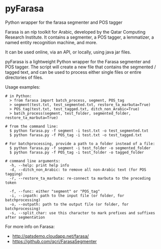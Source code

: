 # pyFarasa
Python wrapper for the farasa segmenter and POS tagger

Farasa is an nlp toolkit for Arabic, developed by the Qatar Computing Research Institute. 
It contains a segmenter, a POS tagger, a lemmatizer, a named entity recognition machine, and more.

It can be used online, via an API, or locally, using java jar files. 

pyFarasa is a lightweight Python wrapper for the Farasa segmenter and POS tagger. 
The script will create a new file that contains the segmented / tagged text, 
and can be used to process either single files or entire directories of files.

Usage examples:

    # in Python:
      > from farasa import batch_process, segment, POS_tag
      > segment(test.txt, test_segmented.txt, restore_ta_marbuta=True)
      > POS_tag(test.txt, test_tagged.txt, ditch_non_Arabic=True)
      > batch_process(segment, test_folder, segmented_folder, restore_ta_marbuta=True)

    # from the command line:
      $ python farasa.py -f segment -i test.txt -o test_segmented.txt
      $ python farasa.py -f POS_tag -i test.txt -o test_tagged.txt

    # For batchprocessing, provide a path to a folder instead of a file:
      $ python farasa.py -f segment -i test_folder -o segmented_folder
      $ python farasa.py -f POS_tag -i test_folder -o tagged_folder

    # command line arguments: 
      -h, --help: print help info
      -d, --ditch_non_Arabic: to remove all non-Arabic text (for POS tagging)
      -r, --restore_ta_marbuta: re-connect ta marbuta to the preceding token
      
      -f, --func: either "segment" or "POS_tag"
      -i, --inpath: path to the input file (or folder, for batchprocessing)
      -o, --outpath: path to the output file (or folder, for batchprocessing)
      -s, --split_char: use this character to mark prefixes and suffixes after segmentation


For more info on Farasa: 
* http://qatsdemo.cloudapp.net/farasa/
* https://github.com/qcri/FarasaSegmenter

